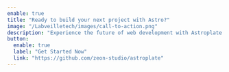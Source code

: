 ```yaml
---
enable: true
title: "Ready to build your next project with Astro?"
image: "/Labveilletech/images/call-to-action.png"
description: "Experience the future of web development with Astroplate and Astro. Build lightning-fast static sites with ease and flexibility."
button:
  enable: true
  label: "Get Started Now"
  link: "https://github.com/zeon-studio/astroplate"
---
```

